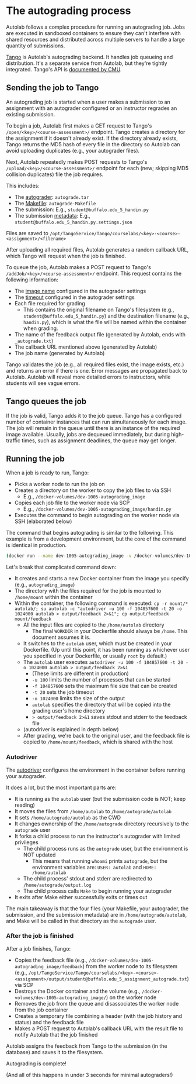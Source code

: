 # The autograding process

Autolab follows a complex procedure for running an autograding job. Jobs are executed in sandboxed containers to ensure they can't interfere with shared resources and distributed across multiple servers to handle a large quantity of submissions.

[Tango](https://github.com/UB-CSE-IT/Tango) is Autolab's autograding backend. It handles job queueing and distribution. It's a separate service from Autolab, but they're tightly integrated. Tango's API is [documented by CMU](https://docs.autolabproject.com/tango-rest/).

## Sending the job to Tango

An autograding job is started when a user makes a submission to an assignment with an autograder configured or an instructor regrades an existing submission.

To begin a job, Autolab first makes a GET request to Tango's `/open/<key>/<course-assessment>/` endpoint. Tango creates a directory for the assignment if it doesn't already exist. If the directory already exists, Tango returns the MD5 hash of every file in the directory so Autolab can avoid uploading duplicates (e.g., your autograder files).

Next, Autolab repeatedly makes POST requests to Tango's `/upload/<key>/<course-assessment>/` endpoint for each (new; skipping MD5 collision duplicates) file the job requires.

This includes:

* The [autograder](Create%20an%20autograder.md#autogradetar): `autograde.tar`
* The [Makefile](Create%20an%20autograder.md#makefile): `autograde-Makefile`
* The submission: E.g., `student@buffalo.edu_5_handin.py`
* The submission [metadata](Create%20an%20autograder.md#student-metadata): E.g., `student@buffalo.edu_5_handin.py.settings.json`

Files are saved to `/opt/TangoService/Tango/courselabs/<key>-<course>-<assignment>/<filename>`

After uploading all required files, Autolab generates a random callback URL, which Tango will request when the job is finished.

To queue the job, Autolab makes a POST request to Tango's `/addJob/<key>/<course-assessment>/` endpoint. This request contains the following information:

* The [image name](Create%20an%20autograder.md#add-an-autograder) configured in the autograder settings
* The [timeout](Create%20an%20autograder.md#add-an-autograder) configured in the autograder settings
* Each file required for grading
  * This contains the original filename on Tango's filesystem (e.g., `student@buffalo.edu_5_handin.py`) and the destination filename (e.g., `handin.py`), which is what the file will be named within the container when grading.
* The name of the feedback output file (generated by Autolab, ends with `_autograde.txt`)
* The callback URL mentioned above (generated by Autolab)
* The job name (generated by Autolab)

Tango validates the job (e.g., all required files exist, the image exists, etc.) and returns an error if there is one. Error messages are propagated back to Autolab. Autolab will reveal more detailed errors to instructors, while students will see vague errors.

## Tango queues the job

If the job is valid, Tango adds it to the job queue. Tango has a configured number of container instances that can run simultaneously for each image. The job will remain in the queue until there is an instance of the required image available. Usually, jobs are dequeued immediately, but during high-traffic times, such as assignment deadlines, the queue may get longer.

## Running the job

When a job is ready to run, Tango:

* Picks a worker node to run the job on
* Creates a directory on the worker to copy the job files to via SSH
  * E.g., `/docker-volumes/dev-1005-autograding_image`
* Copies each job file to the worker node via SCP
  * E.g., `/docker-volumes/dev-1005-autograding_image/handin.py`
* Executes the command to begin autograding on the worker node via SSH (elaborated below)

The command that begins autograding is similar to the following. This example is from a development environment, but the core of the command is identical in production.

```bash
(docker run --name dev-1005-autograding_image -v /docker-volumes/dev-1005-autograding_image/:/home/mount autograding_image sh -c 'cp -r mount/* autolab/; su autolab -c "autodriver -u 100 -f 104857600 -t 20 -o 1024000 autolab > output/feedback 2>&1"; cp output/feedback mount/feedback')
```

Let's break that complicated command down:

* It creates and starts a new Docker container from the image you specify (e.g., `autograding_image`)
* The directory with the files required for the job is mounted to `/home/mount` within the container
* Within the container, the following command is executed: `cp -r mount/* autolab/; su autolab -c "autodriver -u 100 -f 104857600 -t 20 -o 1024000 autolab > output/feedback 2>&1"; cp output/feedback mount/feedback`
  * All the input files are copied to the `/home/autolab` directory
    * The final `WORKDIR` in your Dockerfile should always be `/home`. This document assumes it is.
  * It switches to the `autolab` user, which must be created in your Dockerfile. (Up until this point, it has been running as whichever user you specified in your Dockerfile, or usually `root` by default.)
  * The `autolab` user executes `autodriver -u 100 -f 104857600 -t 20 -o 1024000 autolab > output/feedback 2>&1`
    * (These limits are different in production)
    * `-u 100` limits the number of processes that can be started
    * `-f 104857600` sets the maximum file size that can be created
    * `-t 20` sets the job timeout
    * `-o 1024000` limits the size of the output
    * `autolab` specifies the directory that will be copied into the grading user's home directory
    * `> output/feedback 2>&1` saves stdout and stderr to the feedback file
  * (autodriver is explained in depth below)
  * After grading, we're back to the original user, and the feedback file is copied to `/home/mount/feedback`, which is shared with the host

### Autodriver

The [autodriver](https://github.com/UB-CSE-IT/Tango/blob/master/autodriver/autodriver.c) configures the environment in the container before running your autograder.

It does a lot, but the most important parts are:

* It is running as the `autolab` user (but the submission code is NOT; keep reading)
* It moves the files from `/home/autolab` to `/home/autograde/autolab`
* It sets `/home/autograde/autolab` as the CWD
* It changes ownership of the `/home/autograde` directory recursively to the `autograde` user
* It forks a child process to run the instructor's autograder with limited privileges
  * The child process runs as the `autograde` user, but the environment is NOT updated
    * This means that running `whoami` prints `autograde`, but the environment variables are: `USER: autolab` and `HOME: /home/autolab`
  * The child process' stdout and stderr are redirected to `/home/autograde/output.log`
  * The child process calls `Make` to begin running your autograder
* It exits after Make either successfully exits or times out

The main takeaway is that the four files (your Makefile, your autograder, the submission, and the submission metadata) are in `/home/autograde/autolab`, and Make will be called in that directory as the `autograde` user.

### After the job is finished

After a job finishes, Tango:

* Copies the feedback file (e.g., `/docker-volumes/dev-1005-autograding_image/feedback`) from the worker node to its filesystem (e.g., `/opt/TangoService/Tango/courselabs/<key>-<course>-<assignment>/output/student@buffalo.edu_5_assignment_autograde.txt`) via SCP
* Destroys the Docker container and the volume (e.g., `/docker-volumes/dev-1005-autograding_image/`) on the worker node
* Removes the job from the queue and disassociates the worker node from the job container
* Creates a temporary file combining a header (with the job history and status) and the feedback file
* Makes a POST request to Autolab's callback URL with the result file to notify Autolab that the job finished

Autolab assigns the feedback from Tango to the submission (in the database) and saves it to the filesystem.

Autograding is complete!

(And all of this happens in under 3 seconds for minimal autograders!) 
